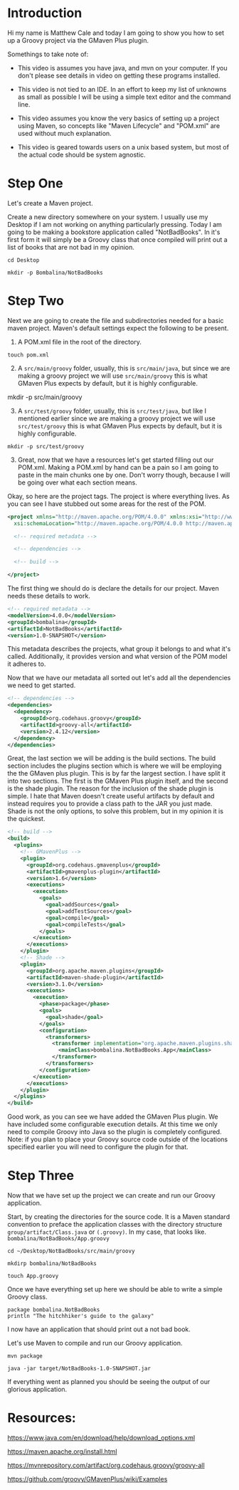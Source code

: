 # Introduction

Hi my name is Matthew Cale and today I am going to show you how to set up a Groovy project via the GMaven Plus plugin.

Somethings to take note of:

* This video is assumes you have java, and mvn on your computer. If you don't please see details in video on getting these programs installed.

* This video is not tied to an IDE. In an effort to keep my list of unknowns as small as possible I will be using a simple text editor and the command line.

* This video assumes you know the very basics of setting up a project using Maven, so concepts like "Maven Lifecycle" and "POM.xml" are used without much explanation.

* This video is geared towards users on a unix based system, but most of the actual code should be system agnostic.

# Step One

Let's create a Maven project.

Create a new directory somewhere on your system. I usually use my Desktop if I am not working on anything particularly pressing. Today I am going to be making a bookstore application called "NotBadBooks". In it's first form it will simply be a Groovy class that once compiled will print out a list of books that are not bad in my opinion.

`cd Desktop`

`mkdir -p Bombalina/NotBadBooks`

# Step Two

Next we are going to create the file and subdirectories needed for a basic maven project. Maven's default settings expect the following to be present.

1. A POM.xml file in the root of the directory.

`touch pom.xml`

2. A `src/main/groovy` folder, usually, this is `src/main/java`, but since we are making a groovy project we will use `src/main/groovy` this is what GMaven Plus expects by default, but it is highly configurable.

mkdir -p src/main/groovy


3. A `src/test/groovy` folder, usually, this is `src/test/java`, but like I mentioned earlier since we are making a groovy project we will use `src/test/groovy` this is what GMaven Plus expects by default, but it is highly configurable.

`mkdir -p src/test/groovy`

3. Great, now that we have a resources let's get started filling out our POM.xml. Making a POM.xml by hand can be a pain so I am going to paste in the main chunks one by one. Don't worry though, because I will be going over what each section means.

Okay, so here are the project tags. The project is where everything lives. As you can see I have stubbed out some areas for the rest of the POM.

```xml
<project xmlns="http://maven.apache.org/POM/4.0.0" xmlns:xsi="http://www.w3.org/2001/XMLSchema-instance"
  xsi:schemaLocation="http://maven.apache.org/POM/4.0.0 http://maven.apache.org/xsd/maven-4.0.0.xsd">

  <!-- required metadata -->

  <!-- dependencies -->

  <!-- build -->

</project>
```

The first thing we should do is declare the details for our project. Maven needs these details to work.

```xml
<!-- required metadata -->
<modelVersion>4.0.0</modelVersion>
<groupId>bombalina</groupId>
<artifactId>NotBadBooks</artifactId>
<version>1.0-SNAPSHOT</version>
```
This metadata describes the projects, what group it belongs to and what it's called. Additionally, it provides version and what version of the POM model it adheres to.

Now that we have our metadata all sorted out let's add all the dependencies we need to get started.

```xml
<!-- dependencies -->
<dependencies>
  <dependency>
    <groupId>org.codehaus.groovy</groupId>
    <artifactId>groovy-all</artifactId>
    <version>2.4.12</version>
  </dependency>
</dependencies>
```

Great, the last section we will be adding is the build sections. The build section includes the plugins section which is where we will be employing the the GMaven plus plugin. This is by far the largest section. I have split it into two sections. The first is the GMaven Plus plugin itself, and the second is the shade plugin. The reason for the inclusion of the shade plugin is simple. I hate that Maven doesn't create useful artifacts by default and instead requires you to provide a class path to the JAR you just made. Shade is not the only options, to solve this problem, but in my opinion it is the quickest.

```xml
<!-- build -->
<build>
  <plugins>
    <!-- GMavenPlus -->
    <plugin>
      <groupId>org.codehaus.gmavenplus</groupId>
      <artifactId>gmavenplus-plugin</artifactId>
      <version>1.6</version>
      <executions>
        <execution>
          <goals>
            <goal>addSources</goal>
            <goal>addTestSources</goal>
            <goal>compile</goal>
            <goal>compileTests</goal>
          </goals>
        </execution>
      </executions>
    </plugin>
    <!-- Shade -->
    <plugin>
      <groupId>org.apache.maven.plugins</groupId>
      <artifactId>maven-shade-plugin</artifactId>
      <version>3.1.0</version>
      <executions>
        <execution>
          <phase>package</phase>
          <goals>
            <goal>shade</goal>
          </goals>
          <configuration>
            <transformers>
              <transformer implementation="org.apache.maven.plugins.shade.resource.ManifestResourceTransformer">
                <mainClass>bombalina.NotBadBooks.App</mainClass>
              </transformer>
            </transformers>
          </configuration>
        </execution>
      </executions>
    </plugin>
  </plugins>
</build>
```

Good work, as you can see we have added the GMaven Plus plugin. We have included some configurable execution details. At this time we only need to compile Groovy into Java so the plugin is completely configured. Note: if you plan to place your Groovy source code outside of the locations specified earlier you will need to configure the plugin for that.

# Step Three

Now that we have set up the project we can create and run our Groovy application.

Start, by creating the directories for the source code. It is a Maven standard convention to preface the application classes with the directory structure `group/artifact/Class.java` or `(.groovy)`. In my case, that looks like. `bombalina/NotBadBooks/App.groovy`

`cd ~/Desktop/NotBadBooks/src/main/groovy`

`mkdirp bombalina/NotBadBooks`

`touch App.groovy`

Once we have everything set up here we should be able to write a simple Groovy class.

```
package bombalina.NotBadBooks
println "The hitchhiker's guide to the galaxy"
```

I now have an application that should print out a not bad book.

Let's use Maven to compile and run our Groovy application.

`mvn package`

`java -jar target/NotBadBooks-1.0-SNAPSHOT.jar`

If everything went as planned you should be seeing the output of our glorious application.

# Resources:

https://www.java.com/en/download/help/download_options.xml

https://maven.apache.org/install.html

https://mvnrepository.com/artifact/org.codehaus.groovy/groovy-all

https://github.com/groovy/GMavenPlus/wiki/Examples

